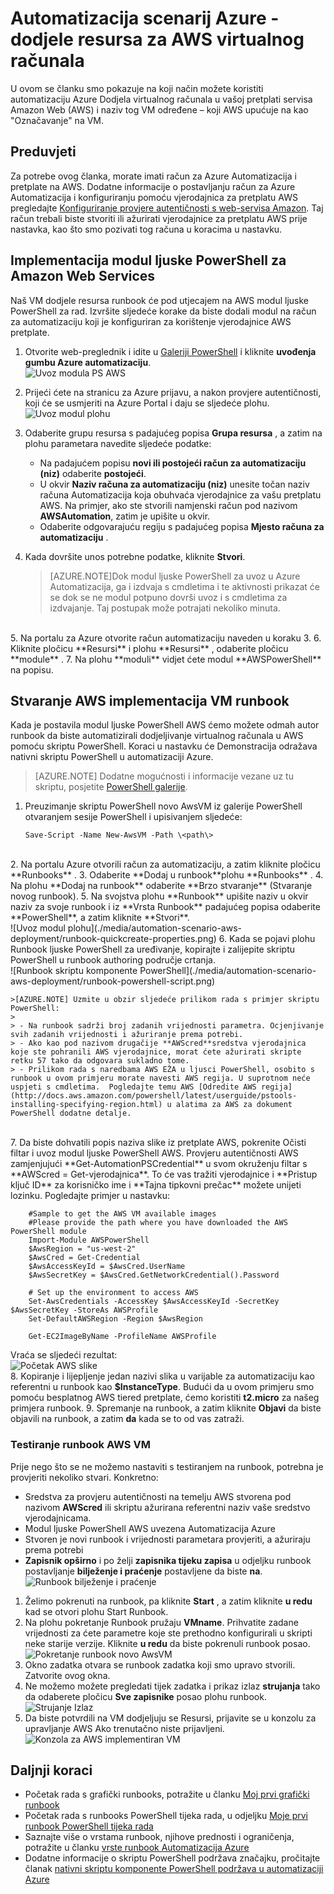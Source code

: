 <properties
   pageTitle="Automatizacija implementacije VM Amazon Web Services | Microsoft Azure"
   description="U ovom se članku pokazuje kako koristiti automatizaciju Azure da biste automatizirali stvaranje programa VM servisa za Amazon Web"
   services="automation"
   documentationCenter=""
   authors="mgoedtel"
   manager="jwhit"
   editor="" />
<tags
   ms.service="automation"
   ms.devlang="na"
   ms.topic="article"
   ms.tgt_pltfrm="na"
   ms.workload="na"
   ms.date="08/17/2016"
   ms.author="tiandert; bwren" />

# <a name="azure-automation-scenario---provision-an-aws-virtual-machine"></a>Automatizacija scenarij Azure - dodjele resursa za AWS virtualnog računala 

U ovom se članku smo pokazuje na koji način možete koristiti automatizaciju Azure Dodjela virtualnog računala u vašoj pretplati servisa Amazon Web (AWS) i naziv tog VM određene – koji AWS upućuje na kao "Označavanje" na VM.

## <a name="prerequisites"></a>Preduvjeti

Za potrebe ovog članka, morate imati račun za Azure Automatizacija i pretplate na AWS. Dodatne informacije o postavljanju račun za Azure Automatizacija i konfiguriranju pomoću vjerodajnica za pretplatu AWS pregledajte [Konfiguriranje provjere autentičnosti s web-servisa Amazon](../automation/automation-sec-configure-aws-account.md).  Taj račun trebali biste stvoriti ili ažurirati vjerodajnice za pretplatu AWS prije nastavka, kao što smo pozivati tog računa u koracima u nastavku.


## <a name="deploy-amazon-web-services-powershell-module"></a>Implementacija modul ljuske PowerShell za Amazon Web Services

Naš VM dodjele resursa runbook će pod utjecajem na AWS modul ljuske PowerShell za rad. Izvršite sljedeće korake da biste dodali modul na račun za automatizaciju koji je konfiguriran za korištenje vjerodajnice AWS pretplate.  

1. Otvorite web-preglednik i idite u [Galeriji PowerShell](http://www.powershellgallery.com/packages/AWSPowerShell/) i kliknite **uvođenja gumbu Azure automatizaciju**.<br> ![Uvoz modula PS AWS](./media/automation-scenario-aws-deployment/powershell-gallery-download-awsmodule.png)

2. Prijeći ćete na stranicu za Azure prijavu, a nakon provjere autentičnosti, koji će se usmjeriti na Azure Portal i daju se sljedeće plohu.<br> ![Uvoz modul plohu](./media/automation-scenario-aws-deployment/deploy-aws-powershell-module-parameters.png)

3. Odaberite grupu resursa s padajućeg popisa **Grupa resursa** , a zatim na plohu parametara navedite sljedeće podatke:
   * Na padajućem popisu **novi ili postojeći račun za automatizaciju (niz)** odaberite **postojeći**.  
   * U okvir **Naziv računa za automatizaciju (niz)** unesite točan naziv računa Automatizacija koja obuhvaća vjerodajnice za vašu pretplatu AWS.  Na primjer, ako ste stvorili namjenski račun pod nazivom **AWSAutomation**, zatim je upišite u okvir.
   * Odaberite odgovarajuću regiju s padajućeg popisa **Mjesto računa za automatizaciju** .

4. Kada dovršite unos potrebne podatke, kliknite **Stvori**.

    >[AZURE.NOTE]Dok modul ljuske PowerShell za uvoz u Azure Automatizacija, ga i izdvaja s cmdletima i te aktivnosti prikazat će se dok se ne modul potpuno dovrši uvoz i s cmdletima za izdvajanje. Taj postupak može potrajati nekoliko minuta.  
<br>
5. Na portalu za Azure otvorite račun automatizaciju naveden u koraku 3.
6. Kliknite pločicu **Resursi** i plohu **Resursi** , odaberite pločicu **module** .
7. Na plohu **moduli** vidjet ćete modul **AWSPowerShell** na popisu.

## <a name="create-aws-deploy-vm-runbook"></a>Stvaranje AWS implementacija VM runbook

Kada je postavila modul ljuske PowerShell AWS ćemo možete odmah autor runbook da biste automatizirali dodjeljivanje virtualnog računala u AWS pomoću skriptu PowerShell. Koraci u nastavku će Demonstracija odražava nativni skriptu PowerShell u automatizaciji Azure.  

>[AZURE.NOTE] Dodatne mogućnosti i informacije vezane uz tu skriptu, posjetite [PowerShell galerije](https://www.powershellgallery.com/packages/New-AwsVM/DisplayScript).


1. Preuzimanje skriptu PowerShell novo AwsVM iz galerije PowerShell otvaranjem sesije PowerShell i upisivanjem sljedeće:<br>
   ```
   Save-Script -Name New-AwsVM -Path \<path\>
   ```
<br>
2. Na portalu Azure otvorili račun za automatizaciju, a zatim kliknite pločicu **Runbooks** .  
3. Odaberite **Dodaj u runbook**plohu **Runbooks** .
4. Na plohu **Dodaj na runbook** odaberite **Brzo stvaranje** (Stvaranje novog runbook).
5. Na svojstva plohu **Runbook** upišite naziv u okvir naziv za svoje runbook i iz **Vrsta Runbook** padajućeg popisa odaberite **PowerShell**, a zatim kliknite **Stvori**.<br> ![Uvoz modul plohu](./media/automation-scenario-aws-deployment/runbook-quickcreate-properties.png)
6. Kada se pojavi plohu Runbook ljuske PowerShell za uređivanje, kopirajte i zalijepite skriptu PowerShell u runbook authoring područje crtanja.<br> ![Runbook skriptu komponente PowerShell](./media/automation-scenario-aws-deployment/runbook-powershell-script.png)<br>

    >[AZURE.NOTE] Uzmite u obzir sljedeće prilikom rada s primjer skriptu PowerShell:
    >
    > - Na runbook sadrži broj zadanih vrijednosti parametra. Ocjenjivanje svih zadanih vrijednosti i ažuriranje prema potrebi.
    > - Ako kao pod nazivom drugačije **AWScred**sredstva vjerodajnica koje ste pohranili AWS vjerodajnice, morat ćete ažurirati skripte retku 57 tako da odgovara sukladno tome.  
    > - Prilikom rada s naredbama AWS EŽA u ljusci PowerShell, osobito s runbook u ovom primjeru morate navesti AWS regija. U suprotnom neće uspjeti s cmdletima.  Pogledajte temu AWS [Odredite AWS regija](http://docs.aws.amazon.com/powershell/latest/userguide/pstools-installing-specifying-region.html) u alatima za AWS za dokument PowerShell dodatne detalje.  
<br>
7. Da biste dohvatili popis naziva slike iz pretplate AWS, pokrenite Očisti filtar i uvoz modul ljuske PowerShell AWS.  Provjeru autentičnosti AWS zamjenjujući **Get-AutomationPSCredential** u svom okruženju filtar s **AWScred = Get-vjerodajnica**.  To će vas tražiti vjerodajnice i **Pristup ključ ID** za korisničko ime i **Tajna tipkovni prečac** možete unijeti lozinku.  Pogledajte primjer u nastavku:

        #Sample to get the AWS VM available images
        #Please provide the path where you have downloaded the AWS PowerShell module
        Import-Module AWSPowerShell
        $AwsRegion = "us-west-2"
        $AwsCred = Get-Credential
        $AwsAccessKeyId = $AwsCred.UserName
        $AwsSecretKey = $AwsCred.GetNetworkCredential().Password

        # Set up the environment to access AWS
        Set-AwsCredentials -AccessKey $AwsAccessKeyId -SecretKey $AwsSecretKey -StoreAs AWSProfile
        Set-DefaultAWSRegion -Region $AwsRegion

        Get-EC2ImageByName -ProfileName AWSProfile
   Vraća se sljedeći rezultat:<br>
   ![Početak AWS slike](./media/automation-scenario-aws-deployment/powershell-ise-output.png)  
8. Kopiranje i lijepljenje jedan nazivi slika u varijable za automatizaciju kao referentni u runbook kao **$InstanceType**. Budući da u ovom primjeru smo pomoću besplatnog AWS tiered pretplate, ćemo koristiti **t2.micro** za našeg primjera runbook.
9. Spremanje na runbook, a zatim kliknite **Objavi** da biste objavili na runbook, a zatim **da** kada se to od vas zatraži.


### <a name="testing-the-aws-vm-runbook"></a>Testiranje runbook AWS VM
Prije nego što se ne možemo nastaviti s testiranjem na runbook, potrebna je provjeriti nekoliko stvari. Konkretno:

   -  Sredstva za provjeru autentičnosti na temelju AWS stvorena pod nazivom **AWScred** ili skriptu ažurirana referentni naziv vaše sredstvo vjerodajnicama.  
   -  Modul ljuske PowerShell AWS uvezena Automatizacija Azure
   -  Stvoren je novi runbook i vrijednosti parametara provjeriti, a ažuriraju prema potrebi
   -  **Zapisnik opširno** i po želji **zapisnika tijeku zapisa** u odjeljku runbook postavljanje **bilježenje i praćenje** postavljene da biste **na**.<br> ![Runbook bilježenje i praćenje](./media/automation-scenario-aws-deployment/runbook-settings-logging-and-tracing.png)

1. Želimo pokrenuti na runbook, pa kliknite **Start** , a zatim kliknite **u redu** kad se otvori plohu Start Runbook.
2. Na plohu pokretanje Runbook pružaju **VMname**.  Prihvatite zadane vrijednosti za ćete parametre koje ste prethodno konfigurirali u skripti neke starije verzije.  Kliknite **u redu** da biste pokrenuli runbook posao.<br> ![Pokretanje runbook novo AwsVM](./media/automation-scenario-aws-deployment/runbook-start-job-parameters.png)
3. Okno zadatka otvara se runbook zadatka koji smo upravo stvorili. Zatvorite ovog okna.
4. Ne možemo možete pregledati tijek zadatka i prikaz izlaz **strujanja** tako da odaberete pločicu **Sve zapisnike** posao plohu runbook.<br> ![Strujanje Izlaz](./media/automation-scenario-aws-deployment/runbook-job-streams-output.png)
5. Da biste potvrdili na VM dodjeljuju se Resursi, prijavite se u konzolu za upravljanje AWS Ako trenutačno niste prijavljeni.<br> ![Konzola za AWS implementiran VM](./media/automation-scenario-aws-deployment/aws-instances-status.png)

## <a name="next-steps"></a>Daljnji koraci
-   Početak rada s grafički runbooks, potražite u članku [Moj prvi grafički runbook](automation-first-runbook-graphical.md)
-   Početak rada s runbooks PowerShell tijeka rada, u odjeljku [Moje prvi runbook PowerShell tijeka rada](automation-first-runbook-textual.md)
-   Saznajte više o vrstama runbook, njihove prednosti i ograničenja, potražite u članku [vrste runbook Automatizacija Azure](automation-runbook-types.md)
-   Dodatne informacije o skriptu PowerShell podržava značajku, pročitajte članak [nativni skriptu komponente PowerShell podržava u automatizaciji Azure](https://azure.microsoft.com/blog/announcing-powershell-script-support-azure-automation-2/)
